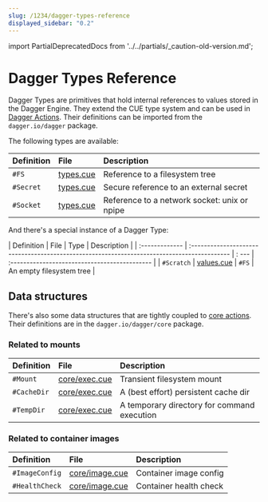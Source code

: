 ```yaml
---
slug: /1234/dagger-types-reference
displayed_sidebar: "0.2"
---
```

import PartialDeprecatedDocs from '../../partials/_caution-old-version.md';

# Dagger Types Reference

<PartialDeprecatedDocs />

Dagger Types are primitives that hold internal references to values stored in the Dagger Engine. They extend the CUE type system and can be used in [Dagger Actions](../core-concepts/1221-action.md). Their definitions can be imported from the `dagger.io/dagger` package.

The following types are available:

| Definition     | File                                                                                        | Description                                           |
| :------------- | :------------------------------------------------------------------------------------------ | :---------------------------------------------------- |
| `#FS`          | [types.cue](https://github.com/dagger/dagger/blob/v0.2.7/pkg/dagger.io/dagger/types.cue)    | Reference to a filesystem tree                        |
| `#Secret`      | [types.cue](https://github.com/dagger/dagger/blob/v0.2.7/pkg/dagger.io/dagger/types.cue)    | Secure reference to an external secret                |
| `#Socket`      | [types.cue](https://github.com/dagger/dagger/blob/v0.2.7/pkg/dagger.io/dagger/types.cue)    | Reference to a network socket: unix or npipe          |

And there's a special instance of a Dagger Type:

| Definition     | File                                                                                        | Type  | Description                                   |
| :------------- | :------------------------------------------------------------------------------------------ | : --- | :-------------------------------------------- |
| `#Scratch`     | [values.cue](https://github.com/dagger/dagger/blob/v0.2.7/pkg/dagger.io/dagger/values.cue)  | `#FS` | An empty filesystem tree                      |

## Data structures

There's also some data structures that are tightly coupled to [core actions](./1222-core-actions-reference.md). Their definitions are in the `dagger.io/dagger/core` package.

### Related to mounts

| Definition     | File                                                                                             | Description                                           |
| :------------- | :----------------------------------------------------------------------------------------------- | :---------------------------------------------------- |
| `#Mount`       | [core/exec.cue](https://github.com/dagger/dagger/blob/v0.2.7/pkg/dagger.io/dagger/core/exec.cue) | Transient filesystem mount                            |
| `#CacheDir`    | [core/exec.cue](https://github.com/dagger/dagger/blob/v0.2.7/pkg/dagger.io/dagger/core/exec.cue) | A (best effort) persistent cache dir                  |
| `#TempDir`     | [core/exec.cue](https://github.com/dagger/dagger/blob/v0.2.7/pkg/dagger.io/dagger/core/exec.cue) | A temporary directory for command execution           |

### Related to container images

| Definition     | File                                                                                             | Description                                           |
| :------------- | :----------------------------------------------------------------------------------------------- | :---------------------------------------------------- |
| `#ImageConfig` | [core/image.cue](https://github.com/dagger/dagger/blob/v0.2.7/pkg/dagger.io/dagger/core/image.cue)    | Container image config                                |
| `#HealthCheck` | [core/image.cue](https://github.com/dagger/dagger/blob/v0.2.7/pkg/dagger.io/dagger/core/image.cue)    | Container health check                                |
